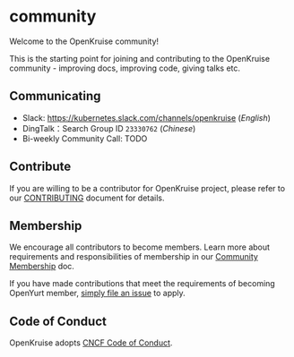 # community

Welcome to the OpenKruise community!

This is the starting point for joining and contributing to the OpenKruise community - improving docs, improving code, giving talks etc.

## Communicating

- Slack: https://kubernetes.slack.com/channels/openkruise (*English*)
- DingTalk：Search Group ID `23330762` (*Chinese*)
- Bi-weekly Community Call: TODO

## Contribute

If you are willing to be a contributor for OpenKruise project, please refer to our [CONTRIBUTING](https://github.com/openkruise/kruise/blob/master/CONTRIBUTING.md) document for details.

## Membership

We encourage all contributors to become members. Learn more about requirements and responsibilities of membership in our [Community Membership](./community-membership.md) doc.

If you have made contributions that meet the requirements of becoming OpenYurt member, [simply file an issue](https://github.com/openkruise/community/issues/new) to apply.

## Code of Conduct

OpenKruise adopts [CNCF Code of Conduct](https://github.com/cncf/foundation/blob/master/code-of-conduct.md).
